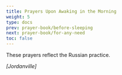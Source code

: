```yaml
---
title: Prayers Upon Awaking in the Morning
weight: 5
type: docs
prev: prayer-book/before-sleeping
next: prayer-book/for-any-need
toc: false
---
```


These prayers reflect the Russian practice.

_[Jordanville]_
